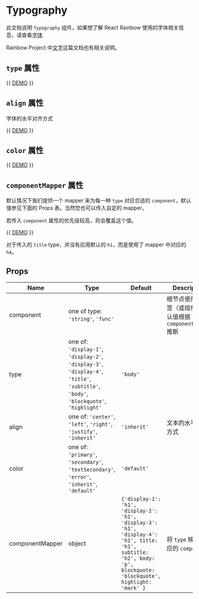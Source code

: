 # Typography

此文档说明 `Typography` 组件，如果想了解 React Rainbow 使用的字体相关信息，请查看[字体]()

Rainbow Project 中[文字](http://rainbow.twtstudio.com/docs/2_1.html)这篇文档也有相关说明。

## `type` 属性

{{ [DEMO](Type) }}

## `align` 属性

字体的水平对齐方式

{{ [DEMO](Align) }}

## `color` 属性

{{ [DEMO](Color) }}

## `componentMapper` 属性

默认情况下我们提供一个 mapper 来为每一种 `type` 对应合适的 `component`，默认值参见下面的 Props 表。当然您也可以传入自定的 mapper。

若传入 `component` 属性的优先级较高，将会覆盖这个值。

{{ [DEMO](Mapper) }}

对于传入的 `title` type，并没有应用默认的 `h1`，而是使用了 mapper 中对应的 `h4`。

## Props

Name | Type | Default | Description
---- | ---- | ------- | -----------
component | one of type: `'string'`, `'func'` | | 根节点使用的标签（或组件），默认值根据 `componentMapper` 推断
type | one of: `'display-1'`, `'display-2'`, `'display-3'`, `'display-4'`, `'title'`, `'subtitle'`, `'body'`, `'blockquote'`, `'highlight'` | `'body'` | 
align | one of: `'center'`, `'left'`, `'right'`, `'justify'`, `'inherit'` | `'inherit'` | 文本的水平对齐方式
color | one of: `'primary'`, `'secondary'`, `'textSecondary'`, `'error'`, `'inherit'`, `'default'` | `'default'` | 
componentMapper | object | `{'display-1': 'h1', 'display-2': 'h1', 'display-3': 'h1', 'display-4': 'h1', title: 'h1', subtitle: 'h2', body: 'p', blockquote: 'blockquote', highlight: 'mark' }` | 将 `type` 映射到对应的 `component`

